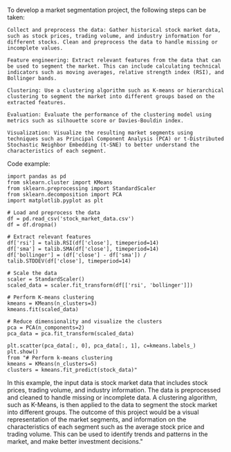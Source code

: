 To develop a market segmentation project, the following steps can be taken:

    Collect and preprocess the data: Gather historical stock market data, such as stock prices, trading volume, and industry information for different stocks. Clean and preprocess the data to handle missing or incomplete values.

    Feature engineering: Extract relevant features from the data that can be used to segment the market. This can include calculating technical indicators such as moving averages, relative strength index (RSI), and Bollinger bands.

    Clustering: Use a clustering algorithm such as K-means or hierarchical clustering to segment the market into different groups based on the extracted features.

    Evaluation: Evaluate the performance of the clustering model using metrics such as silhouette score or Davies-Bouldin index.

    Visualization: Visualize the resulting market segments using techniques such as Principal Component Analysis (PCA) or t-Distributed Stochastic Neighbor Embedding (t-SNE) to better understand the characteristics of each segment.

Code example:

    import pandas as pd
    from sklearn.cluster import KMeans
    from sklearn.preprocessing import StandardScaler
    from sklearn.decomposition import PCA
    import matplotlib.pyplot as plt

    # Load and preprocess the data
    df = pd.read_csv('stock_market_data.csv')
    df = df.dropna()

    # Extract relevant features
    df['rsi'] = talib.RSI(df['close'], timeperiod=14)
    df['sma'] = talib.SMA(df['close'], timeperiod=14)
    df['bollinger'] = (df['close'] - df['sma']) / talib.STDDEV(df['close'], timeperiod=14)

    # Scale the data
    scaler = StandardScaler()
    scaled_data = scaler.fit_transform(df[['rsi', 'bollinger']])

    # Perform K-means clustering
    kmeans = KMeans(n_clusters=3)
    kmeans.fit(scaled_data)

    # Reduce dimensionality and visualize the clusters
    pca = PCA(n_components=2)
    pca_data = pca.fit_transform(scaled_data)

    plt.scatter(pca_data[:, 0], pca_data[:, 1], c=kmeans.labels_)
    plt.show()
    from "# Perform k-means clustering
    kmeans = KMeans(n_clusters=5)
    clusters = kmeans.fit_predict(stock_data)"

In this example, the input data is stock market data that includes stock prices, trading volume, and industry information. The data is preprocessed and cleaned to handle missing or incomplete data. A clustering algorithm, such as K-Means, is then applied to the data to segment the stock market into different groups. The outcome of this project would be a visual representation of the market segments, and information on the characteristics of each segment such as the average stock price and trading volume. This can be used to identify trends and patterns in the market, and make better investment decisions."

